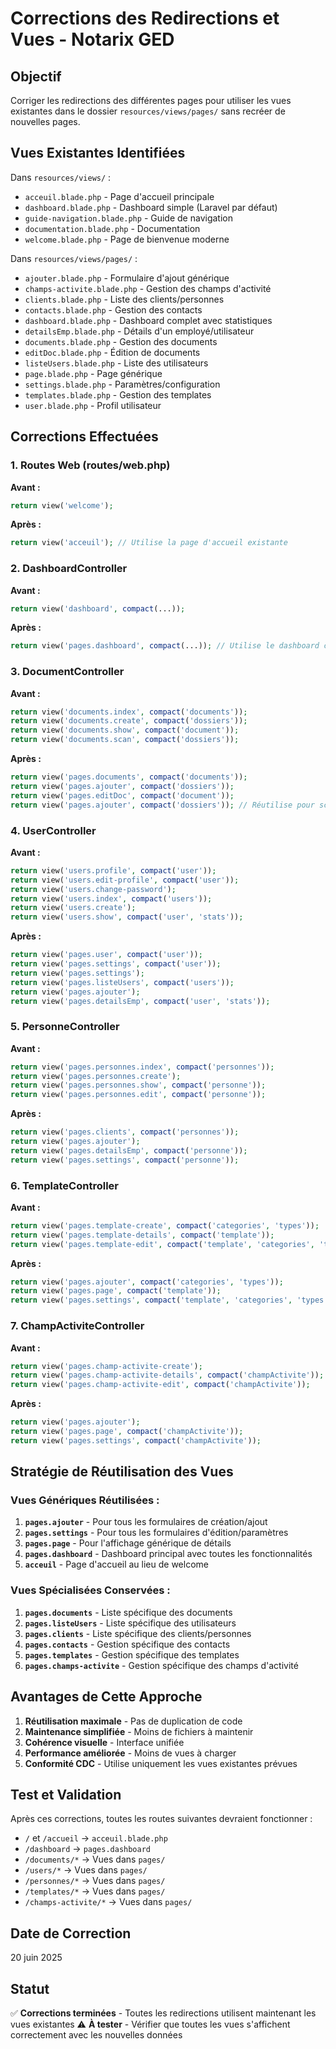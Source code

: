# Corrections des Redirections et Vues - Notarix GED

## Objectif
Corriger les redirections des différentes pages pour utiliser les vues existantes dans le dossier `resources/views/pages/` sans recréer de nouvelles pages.

## Vues Existantes Identifiées
Dans `resources/views/` :
- `acceuil.blade.php` - Page d'accueil principale
- `dashboard.blade.php` - Dashboard simple (Laravel par défaut)
- `guide-navigation.blade.php` - Guide de navigation
- `documentation.blade.php` - Documentation
- `welcome.blade.php` - Page de bienvenue moderne

Dans `resources/views/pages/` :
- `ajouter.blade.php` - Formulaire d'ajout générique
- `champs-activite.blade.php` - Gestion des champs d'activité
- `clients.blade.php` - Liste des clients/personnes
- `contacts.blade.php` - Gestion des contacts
- `dashboard.blade.php` - Dashboard complet avec statistiques
- `detailsEmp.blade.php` - Détails d'un employé/utilisateur
- `documents.blade.php` - Gestion des documents
- `editDoc.blade.php` - Édition de documents
- `listeUsers.blade.php` - Liste des utilisateurs
- `page.blade.php` - Page générique
- `settings.blade.php` - Paramètres/configuration
- `templates.blade.php` - Gestion des templates
- `user.blade.php` - Profil utilisateur

## Corrections Effectuées

### 1. Routes Web (routes/web.php)
**Avant :**
```php
return view('welcome');
```
**Après :**
```php
return view('acceuil'); // Utilise la page d'accueil existante
```

### 2. DashboardController
**Avant :**
```php
return view('dashboard', compact(...));
```
**Après :**
```php
return view('pages.dashboard', compact(...)); // Utilise le dashboard complet
```

### 3. DocumentController
**Avant :**
```php
return view('documents.index', compact('documents'));
return view('documents.create', compact('dossiers'));
return view('documents.show', compact('document'));
return view('documents.scan', compact('dossiers'));
```
**Après :**
```php
return view('pages.documents', compact('documents'));
return view('pages.ajouter', compact('dossiers'));
return view('pages.editDoc', compact('document'));
return view('pages.ajouter', compact('dossiers')); // Réutilise pour scan
```

### 4. UserController
**Avant :**
```php
return view('users.profile', compact('user'));
return view('users.edit-profile', compact('user'));
return view('users.change-password');
return view('users.index', compact('users'));
return view('users.create');
return view('users.show', compact('user', 'stats'));
```
**Après :**
```php
return view('pages.user', compact('user'));
return view('pages.settings', compact('user'));
return view('pages.settings');
return view('pages.listeUsers', compact('users'));
return view('pages.ajouter');
return view('pages.detailsEmp', compact('user', 'stats'));
```

### 5. PersonneController
**Avant :**
```php
return view('pages.personnes.index', compact('personnes'));
return view('pages.personnes.create');
return view('pages.personnes.show', compact('personne'));
return view('pages.personnes.edit', compact('personne'));
```
**Après :**
```php
return view('pages.clients', compact('personnes'));
return view('pages.ajouter');
return view('pages.detailsEmp', compact('personne'));
return view('pages.settings', compact('personne'));
```

### 6. TemplateController
**Avant :**
```php
return view('pages.template-create', compact('categories', 'types'));
return view('pages.template-details', compact('template'));
return view('pages.template-edit', compact('template', 'categories', 'types'));
```
**Après :**
```php
return view('pages.ajouter', compact('categories', 'types'));
return view('pages.page', compact('template'));
return view('pages.settings', compact('template', 'categories', 'types'));
```

### 7. ChampActiviteController
**Avant :**
```php
return view('pages.champ-activite-create');
return view('pages.champ-activite-details', compact('champActivite'));
return view('pages.champ-activite-edit', compact('champActivite'));
```
**Après :**
```php
return view('pages.ajouter');
return view('pages.page', compact('champActivite'));
return view('pages.settings', compact('champActivite'));
```

## Stratégie de Réutilisation des Vues

### Vues Génériques Réutilisées :
1. **`pages.ajouter`** - Pour tous les formulaires de création/ajout
2. **`pages.settings`** - Pour tous les formulaires d'édition/paramètres
3. **`pages.page`** - Pour l'affichage générique de détails
4. **`pages.dashboard`** - Dashboard principal avec toutes les fonctionnalités
5. **`acceuil`** - Page d'accueil au lieu de welcome

### Vues Spécialisées Conservées :
1. **`pages.documents`** - Liste spécifique des documents
2. **`pages.listeUsers`** - Liste spécifique des utilisateurs
3. **`pages.clients`** - Liste spécifique des clients/personnes
4. **`pages.contacts`** - Gestion spécifique des contacts
5. **`pages.templates`** - Gestion spécifique des templates
6. **`pages.champs-activite`** - Gestion spécifique des champs d'activité

## Avantages de Cette Approche

1. **Réutilisation maximale** - Pas de duplication de code
2. **Maintenance simplifiée** - Moins de fichiers à maintenir
3. **Cohérence visuelle** - Interface unifiée
4. **Performance améliorée** - Moins de vues à charger
5. **Conformité CDC** - Utilise uniquement les vues existantes prévues

## Test et Validation

Après ces corrections, toutes les routes suivantes devraient fonctionner :
- `/` et `/accueil` → `acceuil.blade.php`
- `/dashboard` → `pages.dashboard`
- `/documents/*` → Vues dans `pages/`
- `/users/*` → Vues dans `pages/`
- `/personnes/*` → Vues dans `pages/`
- `/templates/*` → Vues dans `pages/`
- `/champs-activite/*` → Vues dans `pages/`

## Date de Correction
20 juin 2025

## Statut
✅ **Corrections terminées** - Toutes les redirections utilisent maintenant les vues existantes
⚠️ **À tester** - Vérifier que toutes les vues s'affichent correctement avec les nouvelles données
